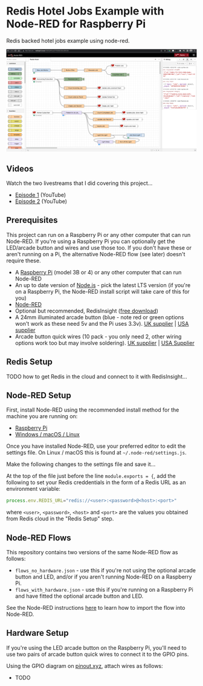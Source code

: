 # Redis Hotel Jobs Example with Node-RED for Raspberry Pi

Redis backed hotel jobs example using node-red.

![The Node-RED Flow running on a Raspberry Pi](redis_node_red_flow_pi.png)

## Videos

Watch the two livestreams that I did covering this project...

* [Episode 1](https://www.youtube.com/watch?v=byt8jWg6M98) (YouTube)
* [Episode 2](https://www.youtube.com/watch?v=r3yaVFN7Mzg) (YouTube)

## Prerequisites

This project can run on a Raspberry Pi or any other computer that can run Node-RED.  If you're using a Raspberry Pi you can optionally get the LED/arcade button and wires and use those too.  If you don't have these or aren't running on a Pi, the alternative Node-RED flow (see later) doesn't require these.

* A [Raspberry Pi](https://www.raspberrypi.com/products/raspberry-pi-3-model-b-plus/) (model 3B or 4) or any other computer that can run Node-RED
* An up to date version of [Node.js](https://nodejs.org/) - pick the latest LTS version (if you're on a Raspberry Pi, the Node-RED install script will take care of this for you)
* [Node-RED](https://nodered.org/)
* Optional but recommended, RedisInsight ([free download](https://redis.com/redis-enterprise/redis-insight/))
* A 24mm illuminated arcade button (blue - note red or green options won't work as these need 5v and the Pi uses 3.3v).  [UK supplier](https://thepihut.com/products/mini-led-arcade-button-24mm-translucent-blue) | [USA supplier](https://www.adafruit.com/product/3432)
* Arcade button quick wires (10 pack - you only need 2, other wiring options work too but may involve soldering). [UK supplier](https://thepihut.com/products/arcade-button-quick-connect-wire-pairs-0-11-10-pack) | [USA Supplier](https://www.adafruit.com/product/1152)

## Redis Setup

TODO how to get Redis in the cloud and connect to it with RedisInsight...

## Node-RED Setup

First, install Node-RED using the recommended install method for the machine you are running on:

* [Raspberry Pi](https://nodered.org/docs/getting-started/raspberrypi)
* [Windows / macOS / Linux](https://nodered.org/docs/getting-started/local)

Once you have installed Node-RED, use your preferred editor to edit the settings file.  On Linux / macOS this is found at `~/.node-red/settings.js`.

Make the following changes to the settings file and save it...

At the top of the file just before the line `module.exports = {`, add the following to set your Redis creddentials in the form of a Redis URL as an environment variable:

```javascript
process.env.REDIS_URL="redis://<user>:<password>@<host>:<port>"
```

where `<user>`, `<password>`, `<host>` and `<port>` are the values you obtained from Redis cloud in the "Redis Setup" step.

## Node-RED Flows

This repository contains two versions of the same Node-RED flow as follows:

* `flows_no_hardware.json` - use this if you're not using the optional arcade button and LED, and/or if you aren't running Node-RED on a Raspberry Pi.
* `flows_with_hardware.json` - use this if you're running on a Raspberry Pi and have fitted the optional arcade button and LED.

See the Node-RED instructions [here](https://nodered.org/docs/user-guide/editor/workspace/import-export) to learn how to import the flow into Node-RED.

## Hardware Setup

If you're using the LED arcade button on the Raspberry Pi, you'll need to use two pairs of arcade button quick wires to connect it to the GPIO pins.

Using the GPIO diagram on [pinout.xyz](https://pinout.xyz/), attach wires as follows:

* TODO